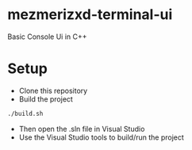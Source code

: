 # mezmerizxd-terminal-ui
 Basic Console Ui in C++

# Setup
* Clone this repository
* Build the project
```bash
./build.sh
```
* Then open the .sln file in Visual Studio
* Use the Visual Studio tools to build/run the project

